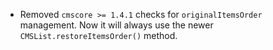 - Removed `cmscore >= 1.4.1` checks for `originalItemsOrder` management. Now it will always use the newer `CMSList.restoreItemsOrder()` method.

